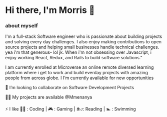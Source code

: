# Hi there, I'm Morris 👋

### about myself
  I'm a full-stack Software engineer who is passionate about building projects and solving every day challenges. I also enjoy making contributions to open source projects and helping small businesses handle technical challenges. yea i'm that generous- lol jk. 
  When i'm not obsessing over Javascript, i enjoy working React, Redux, and Rails to build software solutions."

  I am currently enrolled at Microverse an online remote diversed learning platform where i get to work and build everday projects with amazing people from across globe. I 
I’m currently available for new opportunities

👯 I’m looking to collaborate on Software Development Projects

👨‍💻 My projects are available @Mmenanya

⚡ I like 👨‍💻 : Coding | 🎮 : Gaming | ⛹️‍♂️: Reading | 🏊 : Swimming

<!--
**Emmykage/Emmykage** is a ✨ _special_ ✨ repository because its `README.md` (this file) appears on your GitHub profile.

Here are some ideas to get you started:

- 🔭 I’m currently working on ... 
- 🌱 I’m currently learning ...
- 👯 I’m looking to collaborate on ...
- 🤔 I’m looking for help with ...
- 💬 Ask me about ...
- 📫 How to reach me: ...
- 😄 Pronouns: ...
- ⚡ Fun fact: ...
-->
